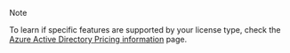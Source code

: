 > [!NOTE]
> To learn if specific features are supported by your license type, check the [Azure Active Directory Pricing information](https://azure.microsoft.com/pricing/details/active-directory/) page. 